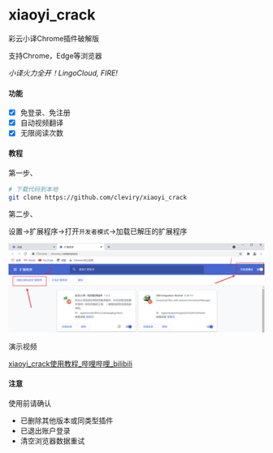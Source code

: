 # xiaoyi_crack
彩云小译Chrome插件破解版</br>

支持Chrome，Edge等浏览器</br>

*小译火力全开！LingoCloud, FIRE!*

#### 功能

- [x] 免登录、免注册
- [x] 自动视频翻译
- [x] 无限阅读次数

#### 教程

第一步、</br>

```bash
# 下载代码到本地
git clone https://github.com/cleviry/xiaoyi_crack
```

第二步、</br>

设置->扩展程序->打开`开发者模式`->加载已解压的扩展程序</br>

![image-20210429134137022](image-20210429134137022.png)

演示视频

[xiaoyi_crack使用教程_哔哩哔哩_bilibili](https://www.bilibili.com/video/BV14u411z77X/)

#### 注意

使用前请确认
- 已删除其他版本或同类型插件
- 已退出账户登录
- 清空浏览器数据重试


